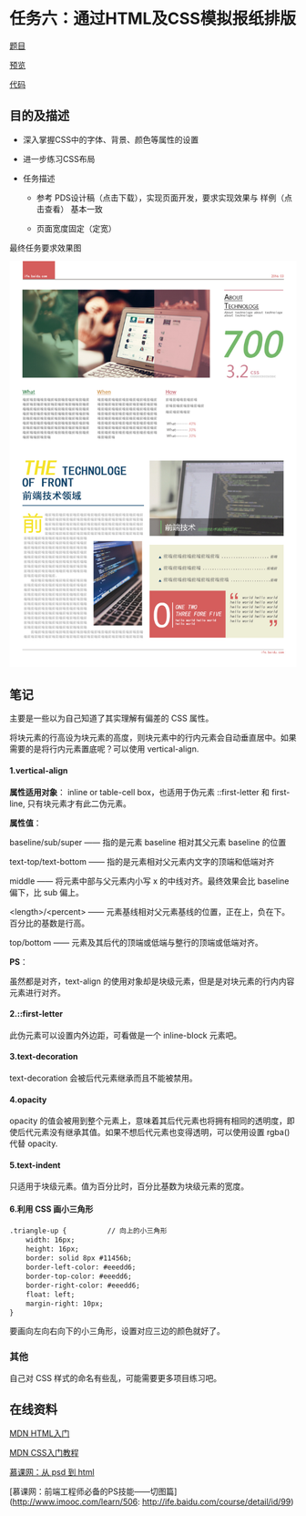 # 任务六：通过HTML及CSS模拟报纸排版

[题目](http://ife.baidu.com/course/detail/id/99)

[预览](https://theaao.github.io/baidu_ife_tasks/xiaowei_academy/task6/task6_index.html)

[代码](https://github.com/TheaAo/baidu_ife_tasks/blob/master/xiaowei_academy/task6)

## 目的及描述


- 深入掌握CSS中的字体、背景、颜色等属性的设置

- 进一步练习CSS布局

- 任务描述

    + 参考 PDS设计稿（点击下载），实现页面开发，要求实现效果与 样例（点击查看） 基本一致

    + 页面宽度固定（定宽）

最终任务要求效果图

![报纸排版效果图](images/task_1_6_2.jpg)

## 笔记

主要是一些以为自己知道了其实理解有偏差的 CSS 属性。

将块元素的行高设为块元素的高度，则块元素中的行内元素会自动垂直居中。如果需要的是将行内元素置底呢？可以使用 vertical-align.

#### 1.vertical-align

**属性适用对象**： inline or table-cell box，也适用于伪元素 ::first-letter 和 first-line, 只有块元素才有此二伪元素。

**属性值**：

baseline/sub/super —— 指的是元素 baseline 相对其父元素 baseline 的位置

text-top/text-bottom —— 指的是元素相对父元素内文字的顶端和低端对齐

middle —— 将元素中部与父元素内小写 x 的中线对齐。最终效果会比 baseline 偏下，比 sub 偏上。

\<length\>/\<percent\> —— 元素基线相对父元素基线的位置，正在上，负在下。百分比的基数是行高。

top/bottom —— 元素及其后代的顶端或低端与整行的顶端或低端对齐。

**PS**：

虽然都是对齐，text-align 的使用对象却是块级元素，但是是对块元素的行内内容元素进行对齐。

#### 2.::first-letter 

此伪元素可以设置内外边距，可看做是一个 inline-block 元素吧。

#### 3.text-decoration

text-decoration 会被后代元素继承而且不能被禁用。

#### 4.opacity

opacity 的值会被用到整个元素上，意味着其后代元素也将拥有相同的透明度，即使后代元素没有继承其值。如果不想后代元素也变得透明，可以使用设置 rgba() 代替 opacity.

#### 5.text-indent 

只适用于块级元素。值为百分比时，百分比基数为块级元素的宽度。

#### 6.利用 CSS 画小三角形

    .triangle-up {          // 向上的小三角形
        width: 16px;
        height: 16px;
        border: solid 8px #11456b;
        border-left-color: #eeedd6;
        border-top-color: #eeedd6;
        border-right-color: #eeedd6;
        float: left;
        margin-right: 10px;
    }

要画向左向右向下的小三角形，设置对应三边的颜色就好了。

### 其他

自己对 CSS 样式的命名有些乱，可能需要更多项目练习吧。

## 在线资料

[MDN HTML入门](https://developer.mozilla.org/zh-CN/docs/Web/Guide/HTML/Introduction)

[MDN CSS入门教程](https://developer.mozilla.org/zh-CN/docs/Web/Guide/CSS/Getting_started)

[慕课网：从 psd 到 html](http://www.imooc.com/learn/668)

[慕课网：前端工程师必备的PS技能——切图篇](http://www.imooc.com/learn/506: http://ife.baidu.com/course/detail/id/99)
